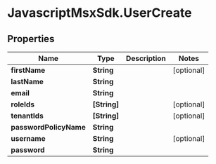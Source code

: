 # JavascriptMsxSdk.UserCreate

## Properties

Name | Type | Description | Notes
------------ | ------------- | ------------- | -------------
**firstName** | **String** |  | [optional] 
**lastName** | **String** |  | 
**email** | **String** |  | 
**roleIds** | **[String]** |  | [optional] 
**tenantIds** | **[String]** |  | [optional] 
**passwordPolicyName** | **String** |  | 
**username** | **String** |  | [optional] 
**password** | **String** |  | 


